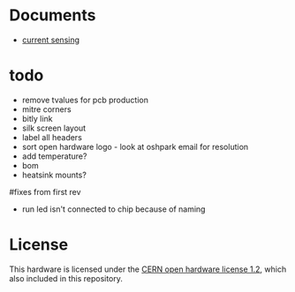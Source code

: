 # Documents

* [current sensing](http://openenergymonitor.org/emon/buildingblocks/ct-sensors-interface)

# todo

* remove tvalues for pcb production
* mitre corners
* bitly link
* silk screen layout
* label all headers
* sort open hardware logo - look at oshpark email for resolution
* add temperature?
* bom
* heatsink mounts?

#fixes from first rev

* run led isn't connected to chip because of naming

# License

This hardware is licensed under the [CERN open hardware license 1.2](http://www.ohwr.org/attachments/2388/cern_ohl_v_1_2.txt), which also included in this repository.
